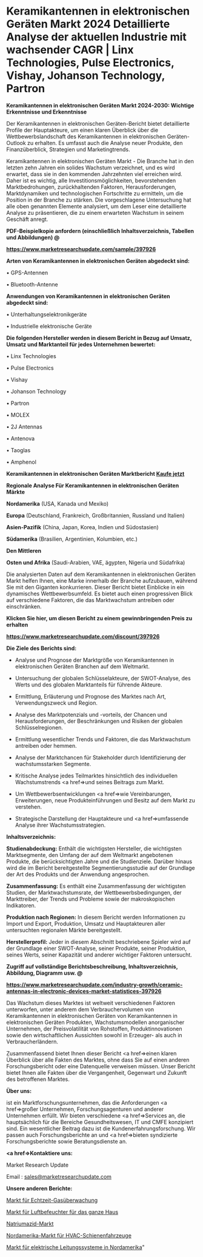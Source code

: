 # Keramikantennen in elektronischen Geräten Markt 2024 Detaillierte Analyse der aktuellen Industrie mit wachsender CAGR | Linx Technologies, Pulse Electronics, Vishay, Johanson Technology, Partron

<strong>Keramikantennen in elektronischen Geräten Markt 2024-2030: Wichtige Erkenntnisse und Erkenntnisse</strong>

Der Keramikantennen in elektronischen Geräten-Bericht bietet detaillierte Profile der Hauptakteure, um einen klaren Überblick über die Wettbewerbslandschaft des Keramikantennen in elektronischen Geräten-Outlook zu erhalten. Es umfasst auch die Analyse neuer Produkte, den Finanzüberblick, Strategien und Marketingtrends.

Keramikantennen in elektronischen Geräten Markt - Die Branche hat in den letzten zehn Jahren ein solides Wachstum verzeichnet, und es wird erwartet, dass sie in den kommenden Jahrzehnten viel erreichen wird. Daher ist es wichtig, alle Investitionsmöglichkeiten, bevorstehenden Marktbedrohungen, zurückhaltenden Faktoren, Herausforderungen, Marktdynamiken und technologischen Fortschritte zu ermitteln, um die Position in der Branche zu stärken. Die vorgeschlagene Untersuchung hat alle oben genannten Elemente analysiert, um dem Leser eine detaillierte Analyse zu präsentieren, die zu einem erwarteten Wachstum in seinem Geschäft anregt.



<strong><b>PDF-Beispielkopie anfordern (einschließlich Inhaltsverzeichnis, Tabellen und Abbildungen) @ </b></strong>

<strong><a href=https://www.marketresearchupdate.com/sample/397926>

<strong>https://www.marketresearchupdate.com/sample/397926</u></a></strong></strong>



<strong>Arten von Keramikantennen in elektronischen Geräten abgedeckt sind:</strong>

• GPS-Antennen

• Bluetooth-Antenne



<strong>Anwendungen von Keramikantennen in elektronischen Geräten abgedeckt sind:</strong>

• Unterhaltungselektronikgeräte

• Industrielle elektronische Geräte



<strong>Die folgenden Hersteller werden in diesem Bericht in Bezug auf Umsatz, Umsatz und Marktanteil für jedes Unternehmen bewertet:</strong>

• Linx Technologies

• Pulse Electronics

• Vishay

• Johanson Technology

• Partron

• MOLEX

• 2J Antennas

• Antenova

• Taoglas

• Amphenol



<strong>Keramikantennen in elektronischen Geräten Marktbericht <a href=https://www.marketresearchupdate.com/buynow/397926>Kaufe jetzt</a></strong>



<strong>Regionale Analyse Für Keramikantennen in elektronischen Geräten Märkte</strong>



<strong>Nordamerika</strong> (USA, Kanada und Mexiko)



<strong>Europa</strong> (Deutschland, Frankreich, Großbritannien, Russland und Italien)



<strong>Asien-Pazifik</strong> (China, Japan, Korea, Indien und Südostasien)



<strong>Südamerika</strong> (Brasilien, Argentinien, Kolumbien, etc.)



<strong>Den Mittleren</strong> 

<strong>Osten und Afrika</strong> (Saudi-Arabien, VAE, ägypten, Nigeria und Südafrika)

Die analysierten Daten auf dem Keramikantennen in elektronischen Geräten Markt helfen Ihnen, eine Marke innerhalb der Branche aufzubauen, während Sie mit den Giganten konkurrieren. Dieser Bericht bietet Einblicke in ein dynamisches Wettbewerbsumfeld. Es bietet auch einen progressiven Blick auf verschiedene Faktoren, die das Marktwachstum antreiben oder einschränken.



<strong>Klicken Sie hier, um diesen Bericht zu einem gewinnbringenden Preis zu erhalten
</strong>

<strong><a href=https://www.marketresearchupdate.com/discount/397926>https://www.marketresearchupdate.com/discount/397926</b></u></strong></a>



<strong>Die Ziele des Berichts sind:</strong>

- Analyse und Prognose der Marktgröße von Keramikantennen in elektronischen Geräten Branchen auf dem Weltmarkt.

- Untersuchung der globalen Schlüsselakteure, der SWOT-Analyse, des Werts und des globalen Marktanteils für führende Akteure.

- Ermittlung, Erläuterung und Prognose des Marktes nach Art, Verwendungszweck und Region.

- Analyse des Marktpotenzials und -vorteils, der Chancen und Herausforderungen, der Beschränkungen und Risiken der globalen Schlüsselregionen.

- Ermittlung wesentlicher Trends und Faktoren, die das Marktwachstum antreiben oder hemmen.

- Analyse der Marktchancen für Stakeholder durch Identifizierung der wachstumsstarken Segmente.

- Kritische Analyse jedes Teilmarktes hinsichtlich des individuellen Wachstumstrends <a href=>und</a> seines Beitrags zum Markt.

- Um Wettbewerbsentwicklungen <a href=>wie</a> Vereinbarungen, Erweiterungen, neue Produkteinführungen und Besitz auf dem Markt zu verstehen.

- Strategische Darstellung der Hauptakteure und <a href=>umfas</a>sende Analyse ihrer Wachstumsstrategien.



<strong>Inhaltsverzeichnis:</strong>



<strong>Studienabdeckung:</strong> Enthält die wichtigsten Hersteller, die wichtigsten Marktsegmente, den Umfang der auf dem Weltmarkt angebotenen Produkte, die berücksichtigten Jahre und die Studienziele. Darüber hinaus wird die im Bericht bereitgestellte Segmentierungsstudie auf der Grundlage der Art des Produkts und der Anwendung angesprochen.



<strong>Zusammenfassung:</strong> Es enthält eine Zusammenfassung der wichtigsten Studien, der Marktwachstumsrate, der Wettbewerbsbedingungen, der Markttreiber, der Trends und Probleme sowie der makroskopischen Indikatoren.



<strong>Produktion nach Regionen:</strong> In diesem Bericht werden Informationen zu Import und Export, Produktion, Umsatz und Hauptakteuren aller untersuchten regionalen Märkte bereitgestellt.



<strong>Herstellerprofil:</strong> Jeder in diesem Abschnitt beschriebene Spieler wird auf der Grundlage einer SWOT-Analyse, seiner Produkte, seiner Produktion, seines Werts, seiner Kapazität und anderer wichtiger Faktoren untersucht.



<strong><b>Zugriff auf vollständige Berichtsbeschreibung, Inhaltsverzeichnis, Abbildung, Diagramm usw. @ </b></strong>

<strong><a href=https://www.marketresearchupdate.com/industry-growth/ceramic-antennas-in-electronic-devices-market-statistices-397926>https://www.marketresearchupdate.com/industry-growth/ceramic-antennas-in-electronic-devices-market-statistices-397926</a></strong>

Das Wachstum dieses Marktes ist weltweit verschiedenen Faktoren unterworfen, unter anderem dem Verbrauchervolumen von Keramikantennen in elektronischen Geräten von Keramikantennen in elektronischen Geräten Produkten, Wachstumsmodellen anorganischer Unternehmen, der Preisvolatilität von Rohstoffen, Produktinnovationen sowie den wirtschaftlichen Aussichten sowohl in Erzeuger- als auch in Verbraucherländern.

Zusammenfassend bietet Ihnen dieser Bericht <a href=>einen</a> klaren Überblick über alle Fakten des Marktes, ohne dass Sie auf einen anderen Forschungsbericht oder eine Datenquelle verweisen müssen. Unser Bericht bietet Ihnen alle Fakten über die Vergangenheit, Gegenwart und Zukunft des betroffenen Marktes.



<strong>Über uns:</strong>

 ist ein Marktforschungsunternehmen, das die Anforderungen <a href=>großer</a> Unternehmen, Forschungsagenturen und anderer Unternehmen erfüllt. Wir bieten verschiedene <a href=>Services</a> an, die hauptsächlich für die Bereiche Gesundheitswesen, IT und CMFE konzipiert sind. Ein wesentlicher Beitrag dazu ist die Kundenerfahrungsforschung. Wir passen auch Forschungsberichte an und <a href=>bieten</a> syndizierte Forschungsberichte sowie Beratungsdienste an.



<strong><a href=>Kontaktiere uns:</a></strong>

Market Research Update

Email : sales@marketresearchupdate.com



<strong>Unsere anderen Berichte:</strong>

<a href=https://www.linkedin.com/pulse/real-time-gas-monitoring-market-analyzing-latest>Markt für Echtzeit-Gasüberwachung</a>

<a href=https://www.linkedin.com/pulse/whole-house-humidifier-market-report-2023-top>Markt für Luftbefeuchter für das ganze Haus</a>

<a href=https://www.linkedin.com/pulse/sodium-azide-market-outlooks-2023-size-players>Natriumazid-Markt</a>

<a href=https://www.linkedin.com/pulse/north-america-hvac-railway-vehicles-market-trends>Nordamerika-Markt für HVAC-Schienenfahrzeuge</a>

<a href=https://www.linkedin.com/pulse/north-america-electrical-conduit-systems-market-size>Markt für elektrische Leitungssysteme in Nordamerika</a>"
